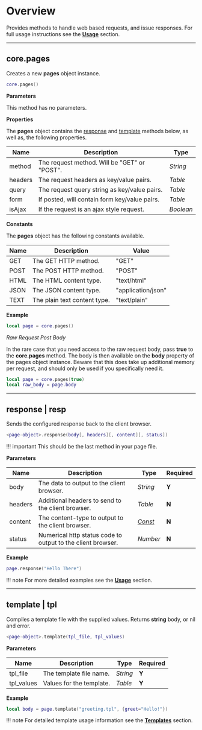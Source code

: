 # Overview

Provides methods to handle web based requests, and issue responses. For full usage instructions see the __[Usage](/pages-guide/usage/)__ section.

---

## core.pages

Creates a new __pages__ object instance.

```lua
core.pages()
```

__Parameters__

This method has no parameters.

__Properties__

The __pages__ object contains the [response]() and [template]() methods below, as well as, the following properties.

|Name|Description|Type|
|----|-----------|----|
|method|The request method. Will be "GET" or "POST".|_String_|
|headers|The request headers as key/value pairs.|_Table_|
|query|The request query string as key/value pairs.|_Table_|
|form|If posted, will contain form key/value pairs.|_Table_|
|isAjax|If the request is an ajax style request.|_Boolean_|

__Constants__

The __pages__ object has the following constants available.

|Name|Description|Value|
|----|-----------|----|
|GET|The GET HTTP method.|"GET"|
|POST|The POST HTTP method.|"POST"|
|HTML|The HTML content type.|"text/html"|
|JSON|The JSON content type.|"application/json"|
|TEXT|The plain text content type.|"text/plain"|

__Example__

```lua
local page = core.pages()
```

_Raw Request Post Body_

In the rare case that you need access to the raw request body, pass __true__ to the __core.pages__ method. The body is then available on the __body__ property of the pages object instance. Beware that this does take up additional memory per request, and should only be used if you specifically need it.

```lua
local page = core.pages(true)
local raw_body = page.body
```

---

## response | resp

Sends the configured response back to the client browser. 

```lua
<page-object>.response(body[, headers][, content][, status])
```

!!! important
    This should be the last method in your page file.

__Parameters__

|Name|Description|Type|Required|
|----|-----------|----|--------|
|body|The data to output to the client browser.|_String_|__Y__|
|headers|Additional headers to send to the client browser.|_Table_|__N__|
|content|The content-type to output to the client browser.|_[Const](#corepages)_|__N__|
|status|Numerical http status code to output to the client browser.|_Number_|__N__|

__Example__

```lua
page.response("Hello There")
```

!!! note
    For more detailed examples see the __[Usage](/pages-guide/usage/)__ section.

---

## template | tpl

Compiles a template file with the supplied values. Returns __string__ body, or nil and error.

```lua
<page-object>.template(tpl_file, tpl_values)
```

__Parameters__

|Name|Description|Type|Required|
|----|-----------|----|--------|
|tpl_file|The template file name.|_String_|__Y__|
|tpl_values|Values for the template.|_Table_|__Y__|

__Example__

```lua
local body = page.template("greeting.tpl", {greet="Hello!"})
```

!!! note
    For detailed template usage information see the __[Templates](/pages-guide/templates/)__ section.
